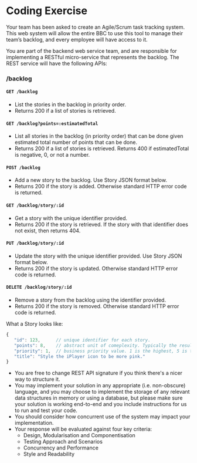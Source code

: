 # Coding Exercise

Your team has been asked to create an Agile/Scrum task tracking system. This web system will allow the entire BBC to use this tool to manage their team’s backlog, and every employee will have access to it. 

You are part of the backend web service team, and are responsible for implementing a RESTful micro-service that represents the backlog. The REST service will have the following APIs:

### /backlog

#### ``` GET /backlog ```
  * List the stories in the backlog in priority order. 
  * Returns 200 if a list of stories is retrieved.

#### ``` GET /backlog?points=:estimatedTotal ```
  * List all stories in the backlog (in priority order) that can be done given estimated total number of points that can be done. 
  * Returns 200 if a list of stories is retrieved. Returns 400 if estimatedTotal is negative, 0, or not a number.

#### ``` POST /backlog ```
  * Add a new story to the backlog. Use Story JSON format below. 
  * Returns 200 if the story is added. Otherwise standard HTTP error code is returned.

#### ``` GET /backlog/story/:id ```
  * Get a story with the unique identifier provided. 
  * Returns 200 if the story is retrieved. If the story with that identifier does not exist, then returns 404.

#### ``` PUT /backlog/story/:id ```
  * Update the story with the unique identifier provided. Use Story JSON format below. 
  * Returns 200 if the story is updated. Otherwise standard HTTP error code is returned.

#### ``` DELETE /backlog/story/:id ```
  * Remove a story from the backlog using the identifier provided. 
  * Returns 200 if the story is removed. Otherwise standard HTTP error code is returned.

What a Story looks like:

   ```javascript
   {
      "id": 123,      // unique identifier for each story.
      "points": 8,    // abstract unit of comeplexity. Typically the result of planning sessions involving playing cards.
      "priority": 1,  // business priority value. 1 is the highest, 5 is the lowest.
      "title": "Style the iPlayer icon to be more pink." 
   }
   ```
   
- You are free to change REST API signature if you think there's a nicer way to structure it.
- You may implement your solution in any appropriate (i.e. non-obscure) language, and you may choose to implement the storage of any relevant data structures in memory or using a database, but please make sure your solution is working end-to-end and you include instructions for us to run and test your code.
- You should consider how concurrent use of the system may impact your implementation.
- Your response will be evaluated against four key criteria:
  - Design, Modularisation and Componentisation
  - Testing Approach and Scenarios
  - Concurrency and Performance
  - Style and Readability
